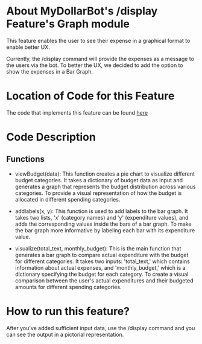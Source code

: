# About MyDollarBot's /display Feature's Graph module
This feature enables the user to see their expense in a graphical format to enable better UX.

Currently, the /display command will provide the expenses as a message to the users via the bot. To better the UX, we decided to add the option to show the expenses in a Bar Graph.

# Location of Code for this Feature
The code that implements this feature can be found [here](https://github.com/shonilbhide/dollar_bot/blob/Rubrics/code/graphing.py)

# Code Description
## Functions

- viewBudget(data): This function creates a pie chart to visualize different budget categories. It takes a dictionary of budget data as input and generates a graph that represents the budget distribution across various categories. To provide a visual representation of how the budget is allocated in different spending categories.

- addlabels(x, y): This function is used to add labels to the bar graph. It takes two lists, 'x' (category names) and 'y' (expenditure values), and adds the corresponding values inside the bars of a bar graph. To make the bar graph more informative by labeling each bar with its expenditure value.

- visualize(total_text, monthly_budget): This is the main function that generates a bar graph to compare actual expenditure with the budget for different categories. It takes two inputs: 'total_text,' which contains information about actual expenses, and 'monthly_budget,' which is a dictionary specifying the budget for each category. To create a visual comparison between the user's actual expenditures and their budgeted amounts for different spending categories.

# How to run this feature?
After you've added sufficient input data, use the /display command and you can see the output in a pictorial representation. 
